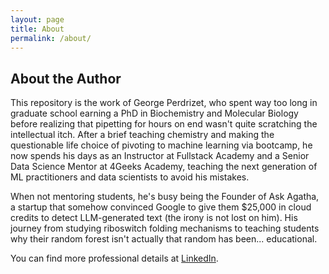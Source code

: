 ```yaml
---
layout: page
title: About
permalink: /about/
---
```


## About the Author

This repository is the work of George Perdrizet, who spent way too long in graduate school earning a PhD in Biochemistry and Molecular Biology before realizing that pipetting for hours on end wasn't quite scratching the intellectual itch. After a brief teaching chemistry and making the questionable life choice of pivoting to machine learning via bootcamp, he now spends his days as an Instructor at Fullstack Academy and a Senior Data Science Mentor at 4Geeks Academy, teaching the next generation of ML practitioners and data scientists to avoid his mistakes.

When not mentoring students, he's busy being the Founder of Ask Agatha, a startup that somehow convinced Google to give them $25,000 in cloud credits to detect LLM-generated text (the irony is not lost on him). His journey from studying riboswitch folding mechanisms to teaching students why their random forest isn't actually that random has been... educational.

You can find more professional details at [LinkedIn](https://www.linkedin.com/in/gperdrizet).